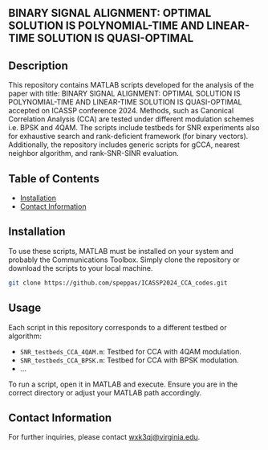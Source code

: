 ## BINARY SIGNAL ALIGNMENT: OPTIMAL SOLUTION IS POLYNOMIAL-TIME AND LINEAR-TIME SOLUTION IS QUASI-OPTIMAL

## Description
This repository contains MATLAB scripts developed for the analysis of the paper with title: BINARY SIGNAL ALIGNMENT: OPTIMAL SOLUTION IS POLYNOMIAL-TIME AND LINEAR-TIME SOLUTION IS QUASI-OPTIMAL accepted on ICASSP conference 2024. Methods, such as Canonical Correlation Analysis (CCA) are tested under different modulation schemes i.e. BPSK and 4QAM. The scripts include testbeds for SNR experiments also for exhaustive search and rank-deficient framework (for binary vectors). Additionally, the repository includes generic scripts for gCCA, nearest neighbor algorithm, and rank-SNR-SINR evaluation.

## Table of Contents
- [Installation](#installation)
- [Contact Information](#contactinformation)

## Installation
To use these scripts, MATLAB must be installed on your system and probably the Communications Toolbox. Simply clone the repository or download the scripts to your local machine.

```bash
git clone https://github.com/speppas/ICASSP2024_CCA_codes.git
```
## Usage

Each script in this repository corresponds to a different testbed or algorithm:

- `SNR_testbeds_CCA_4QAM.m`: Testbed for CCA with 4QAM modulation.
- `SNR_testbeds_CCA_BPSK.m`: Testbed for CCA with BPSK modulation.
- ...

To run a script, open it in MATLAB and execute. Ensure you are in the correct directory or adjust your MATLAB path accordingly.

## Contact Information

For further inquiries, please contact wxk3qj@virginia.edu.
